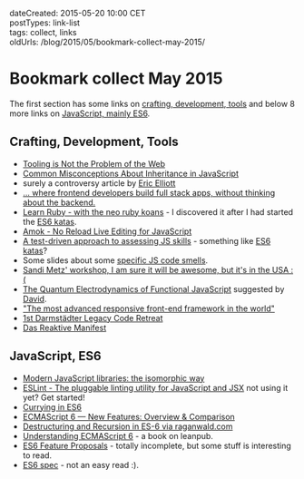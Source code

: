 dateCreated: 2015-05-20 10:00 CET  
postTypes: link-list  
tags: collect, links  
oldUrls: /blog/2015/05/bookmark-collect-may-2015/  

# Bookmark collect May 2015

The first section has some links on [crafting, development, tools](/blog/2015/05/20-bookmark-collect-may-2015/#crafting-development-tools)
and below 8 more links on [JavaScript, mainly ES6](/blog/2015/05/20-bookmark-collect-may-2015/#javascript-es6).

## Crafting, Development, Tools
* [Tooling is Not the Problem of the Web](https://medium.com/@sebmarkbage/tooling-is-not-the-problem-of-the-web-cb0ae1fdbbc6)
* [Common Misconceptions About Inheritance in JavaScript](https://medium.com/javascript-scene/common-misconceptions-about-inheritance-in-javascript-d5d9bab29b0a)
* surely a controversy article by [Eric Elliott](https://twitter.com/_ericelliott)
* [... where frontend developers build full stack apps, without thinking about the backend.](http://nobackend.org/)
* [Learn Ruby - with the neo ruby koans](http://rubykoans.com/) - I discovered it after I had started the [ES6 katas].
* [Amok - No Reload Live Editing for JavaScript](http://amokjs.com/)
* [A test-driven approach to assessing JS skills](https://github.com/rmurphey/js-assessment) - something like [ES6 katas]?
* Some slides about some [specific JS code smells](http://elijahmanor.github.io/talks/js-smells/#/).
* [Sandi Metz' workshop, I am sure it will be awesome, but it's in the USA :(](http://www.sandimetz.com/pood-durham-2014)
* [The Quantum Electrodynamics of Functional JavaScript](http://raganwald.com/2015/02/13/functional-quantum-electrodynamics.html)
  suggested by [David](http://twitter.com/void_0).
* ["The most advanced responsive front-end framework in the world"](http://foundation.zurb.com/)
* [1st Darmstädter Legacy Code Retreat](http://letsdeveloper.com/2015/03/1st-darmstadter-legacy-code-retreat/)
* [Das Reaktive Manifest](http://www.reactivemanifesto.org/de)

## JavaScript, ES6
* [Modern JavaScript libraries: the isomorphic way](https://blog.algolia.com/modern-javascript-libraries-the-isomorphic-way/)
* [ESLint - The pluggable linting utility for JavaScript and JSX](http://eslint.org/) not using it yet? Get started!
* [Currying in ES6](http://h3manth.com/new/blog/2015/currying-in-es6/)
* [ECMAScript 6 — New Features: Overview & Comparison](http://es6-features.org/)
* [Destructuring and Recursion in ES-6 via raganwald.com](http://raganwald.com/2015/02/02/destructuring.html)
* [Understanding ECMAScript 6](https://leanpub.com/understandinges6/read) - a book on leanpub.
* [ES6 Feature Proposals](http://tc39wiki.calculist.org/es6/) - totally incomplete, but some stuff is interesting to read.
* [ES6 spec](http://people.mozilla.org/~jorendorff/es6-draft.html) - not an easy read :).

[ES6 katas]: http://es6katas.org
